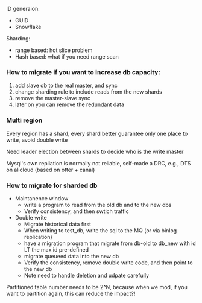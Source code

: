 ID generaion:
* GUID
* Snowflake

Sharding:
* range based: hot slice problem
* Hash based: what if you need range scan

### How to migrate if you want to increase db capacity:
1. add slave db to the real master, and sync
2. change sharding rule to include reads from the new shards
3. remove the master-slave sync
4. later on you can remove the redundant data

### Multi region
Every region has a shard, every shard better guarantee only one place to write, avoid double write

Need leader election between shards to decide who is the write master

Mysql's own repliation is normally not reliable, self-made a DRC, e.g., DTS on alicloud (based on otter + canal)


### How to migrate for sharded db

* Maintanence window
  * write a program to read from the old db and to the new dbs
  * Verify consistency, and then swtich traffic
* Double write
  * Migrate historical data first
  * When writing to test_db, write the sql to the MQ (or via binlog replication)
  * have a migration program that migrate from db-old to db_new with id LT the max id pre-defined
  * migrate queueed data into the new db
  * Verify the consistency, remove double write code, and then point to the new db
  * Note need to handle deletion and udpate carefully

Partitioned table number needs to be 2^N, because when we mod, if you want to partition again, this can reduce the impact?!
